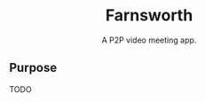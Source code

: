 <div align="center">
  <h1>Farnsworth</h1>
  <p>A P2P video meeting app.<p>
</div>

## Purpose
TODO

